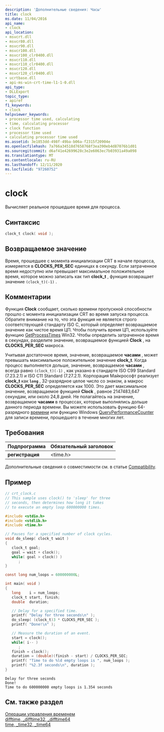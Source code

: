 ```yaml
---
description: 'Дополнительные сведения: Часы'
title: clock
ms.date: 11/04/2016
api_name:
- clock
api_location:
- msvcrt.dll
- msvcr80.dll
- msvcr90.dll
- msvcr100.dll
- msvcr100_clr0400.dll
- msvcr110.dll
- msvcr110_clr0400.dll
- msvcr120.dll
- msvcr120_clr0400.dll
- ucrtbase.dll
- api-ms-win-crt-time-l1-1-0.dll
api_type:
- DLLExport
topic_type:
- apiref
f1_keywords:
- clock
helpviewer_keywords:
- processor time used, calculating
- time, calculating processor
- clock function
- processor time used
- calculating processor time used
ms.assetid: 3e1853dd-498f-49ba-b06a-f2315f20904e
ms.openlocfilehash: 7a766a34518d7658768f3ea390eb4d87076b1d01
ms.sourcegitcommit: d6af41e42699628c3e2e6063ec7b03931a49a098
ms.translationtype: MT
ms.contentlocale: ru-RU
ms.lasthandoff: 12/11/2020
ms.locfileid: "97260752"
---
```

# <a name="clock"></a>clock

Вычисляет реальное прошедшее время для процесса.

## <a name="syntax"></a>Синтаксис

```C
clock_t clock( void );
```

## <a name="return-value"></a>Возвращаемое значение

Время, прошедшее с момента инициализации CRT в начале процесса, измеряется в **CLOCKS_PER_SEC** единицах в секунду. Если затраченное время недоступно или превышает максимальное положительное время, которое можно записать как тип **clock_t** , функция возвращает значение `(clock_t)(-1)` .

## <a name="remarks"></a>Комментарии

Функция **Clock** сообщает, сколько времени пропускной способности прошло с момента инициализации CRT во время запуска процесса. Обратите внимание на то, что эта функция не является строго соответствующей стандарту ISO C, который определяет возвращаемое значение как чистое время ЦП. Чтобы получить время ЦП, используйте функцию [GetProcessTimes](/windows/win32/api/processthreadsapi/nf-processthreadsapi-getprocesstimes) Win32. Чтобы определить затраченное время в секундах, разделите значение, возвращаемое функцией **Clock** , на **CLOCKS_PER_SEC** макроса.

Учитывая достаточное время, значение, возвращаемое **часами** , может превышать максимальное положительное значение **clock_t**. Когда процесс выполняется дольше, значение, возвращаемое **часами** , всегда равно `(clock_t)(-1)` , как указано в стандарте ISO C99 Standard (7.23.2.1) и ISO C11 Standard (7.27.2.1). Корпорация Майкрософт реализует **clock_t** как **`long`** , 32-разрядное целое число со знаком, а макрос **CLOCKS_PER_SEC** определяется как 1000. Это дает максимальное значение, возвращаемое функцией **Clock** , равное 2147483,647 секундам, или около 24,8 дней. Не полагайтесь на значение, возвращаемое **часами** в процессах, которые выполнялись дольше данного периода времени. Вы можете использовать функцию 64-разрядного [времени](time-time32-time64.md) или функцию Windows [QueryPerformanceCounter](/windows/win32/api/profileapi/nf-profileapi-queryperformancecounter) для записи времени, прошедшего в течение многих лет.

## <a name="requirements"></a>Требования

|Подпрограмма|Обязательный заголовок|
|-------------|---------------------|
|**регистрация**|\<time.h>|

Дополнительные сведения о совместимости см. в статье [Compatibility](../../c-runtime-library/compatibility.md).

## <a name="example"></a>Пример

```C
// crt_clock.c
// This sample uses clock() to 'sleep' for three
// seconds, then determines how long it takes
// to execute an empty loop 600000000 times.

#include <stdio.h>
#include <stdlib.h>
#include <time.h>

// Pauses for a specified number of clock cycles.
void do_sleep( clock_t wait )
{
   clock_t goal;
   goal = wait + clock();
   while( goal > clock() )
      ;
}

const long num_loops = 600000000L;

int main( void )
{
   long    i = num_loops;
   clock_t start, finish;
   double  duration;

   // Delay for a specified time.
   printf( "Delay for three seconds\n" );
   do_sleep( (clock_t)3 * CLOCKS_PER_SEC );
   printf( "Done!\n" );

   // Measure the duration of an event.
   start = clock();
   while( i-- )
      ;
   finish = clock();
   duration = (double)(finish - start) / CLOCKS_PER_SEC;
   printf( "Time to do %ld empty loops is ", num_loops );
   printf( "%2.3f seconds\n", duration );
}
```

```Output
Delay for three seconds
Done!
Time to do 600000000 empty loops is 1.354 seconds
```

## <a name="see-also"></a>См. также раздел

[Операции управления временем](../../c-runtime-library/time-management.md)<br/>
[difftime, _difftime32, _difftime64](difftime-difftime32-difftime64.md)<br/>
[time, _time32, _time64](time-time32-time64.md)<br/>
